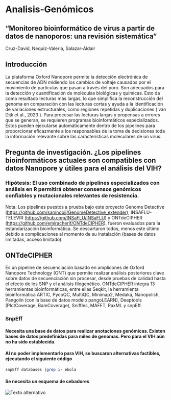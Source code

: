 # Analisis-Genómicos

## “Monitoreo bioinformático de virus a partir de datos de nanoporos: una revisión sistemática”
Cruz-David, Nequiz-Valeria, Salazar-Aldair

## Introducción
La plataforma Oxford Nanopore permite la detección electrónica de secuencias de ADN midiendo los cambios de voltaje causados ​​por el movimiento de partículas que pasan a través del poro. Son adecuados para la detección y cuantificación de moléculas biológicas y químicas. Esto da como resultado lecturas más largas, lo que simplifica la reconstrucción del genoma en comparación con las lecturas cortas y ayuda a la identificación de variaciones estructurales, como regiones repetidas y duplicaciones ( van Dijk et al., 2023 ).
Para procesar las lecturas largas y propensas a errores que se generan, se requieren programas bioinformáticos especializados. Estos pueden ejecutarse automáticamente dentro de los pipelines para proporcionar eficazmente a los responsables de la toma de decisiones toda la información relevante sobre las características moleculares de un virus. 

## Pregunta de investigación. ¿Los pipelines bioinformáticos actuales son compatibles con datos Nanopore y útiles para el análisis del VIH?
### Hipótesis: El uso combinado de pipelines especializados con análisis en R permitirá obtener consensos genómicos confiables y mutacionales relevantes de resistencia.

Nota: Los pipelines puestos a prueba bajo este proyecto Genome Detective (https://github.com/samnooij/GenomeDetective_extender), INSAFLU-TELEVIR (https://github.com/INSaFLU/INSaFLU) y ONTdeCIPHER (https://github.com/emiracherif/ONTdeCIPHER), fueron evaluados para la estandarización bioinformática. Se descartaron todos, menos este último debido a complicaciones al momento de su instalación (bases de datos limitadas, acceso limitado).

## ONTdeCIPHER 
Es un pipeline de secuenciación basado en amplicones de Oxford Nanopore Technology (ONT) que permite realizar análisis posteriores clave sobre datos de secuenciación sin procesar, desde pruebas de calidad hasta el efecto de los SNP y el análisis filogenético. ONTdeCIPHER integra 13 herramientas bioinformáticas, entre ellas Seqkit, la herramienta bioinformática ARTIC, PycoQC, MultiQC, Minimap2, Medaka, Nanopolish, Pangolin (con la base de datos modelo pangoLEARN), Deeptools (PlotCoverage, BamCoverage), Sniffles, MAFFT, RaxML y snpEff. 





### SnpEff 
#### Necesita una base de datos para realizar anotaciones genómicas. Existen bases de datos predefinidas para miles de genomas. Pero para el VIH aún no ha sido establecida.
#### Al no poder implementarlo para VIH, se buscaron alternativas factibles, ejecutando el siguiente código 

```bash
snpEff databases |grep i- ebola
```
#### Se necesita un esquema de cebadores 
![Texto alternativo](https://ejemplo.com/imagen.jpg)


